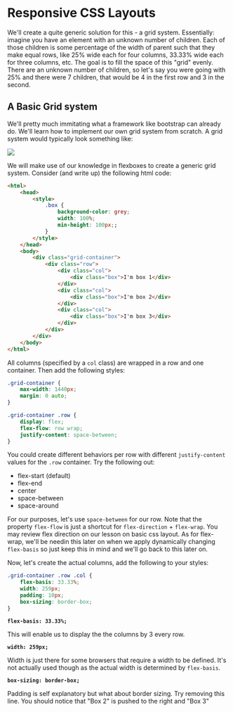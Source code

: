 # Responsive CSS Layouts

We'll create a quite generic solution for this - a grid system. Essentially: imagine you have an element with an unknown number of children. Each of those children is some percentage of the width of parent such that they make equal rows, like 25% wide each for four columns, 33.33% wide each for three columns, etc. The goal is to fill the space of this "grid" evenly. There are an unknown number of children, so let's say you were going with 25% and there were 7 children, that would be 4 in the first row and 3 in the second.

## A Basic Grid system

We'll pretty much immitating what a framework like bootstrap can already do. We'll learn how to implement our own grid system from scratch. A grid system would typically look something like:

![](https://a8q8p3f5.stackpathcdn.com/wp-content/uploads/2015/07/Bootstrap-grid.png)

We will make use of our knowledge in flexboxes to create a generic grid system. Consider (and write up) the following html code:

```html
<html>
    <head>
        <style>
            .box {
                background-color: grey;
                width: 100%;
                min-height: 100px;;
            }
        </style>
    </head>
    <body>
        <div class="grid-container">
            <div class="row">
                <div class="col">
                    <div class="box">I'm box 1</div>
                </div>
                <div class="col">
                    <div class="box">I'm box 2</div>
                </div>
                <div class="col">
                    <div class="box">I'm box 3</div>
                </div>
            </div>
        </div>
    </body>
</html>
```

All columns (specified by a `col` class) are wrapped in a row and one container. Then add the following styles:

```css
.grid-container {
    max-width: 1440px;
    margin: 0 auto;
}

.grid-container .row {
    display: flex;
    flex-flow: row wrap;
    justify-content: space-between;
}
```

You could create different behaviors per row with different `justify-content` values for the `.row` container. Try the following out:

- flex-start (default)
- flex-end
- center
- space-between
- space-around

For our purposes, let's use `space-between` for our row. Note that the property `flex-flow` is just a shortcut for `flex-direction` + `flex-wrap`. You may review flex direction on our lesson on basic css layout. As for flex-wrap, we'll be needin this later on when we apply dynamically changing `flex-basis` so just keep this in mind and we'll go back to this later on.

Now, let's create the actual columns, add the following to your styles:

```css
.grid-container .row .col {
    flex-basis: 33.33%;
    width: 259px;
    padding: 10px;
    box-sizing: border-box;
}
```

__`flex-basis: 33.33%;`__

This will enable us to display the the columns by 3 every row.

__`width: 259px;`__

Width is just there for some browsers that require a width to be defined. It's not actually used though as the actual width is determined by `flex-basis`.

__`box-sizing: border-box;`__

Padding is self explanatory but what about border sizing. Try removing this line. You should notice that "Box 2" is pushed to the right and "Box 3"